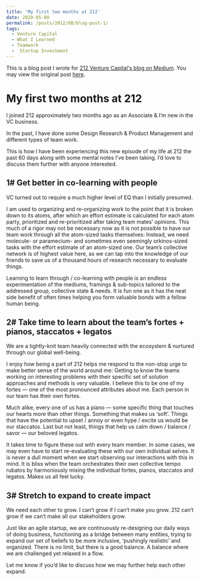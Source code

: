 ```yaml
---
title: 'My first two months at 212'
date: 2020-05-08
permalink: /posts/2012/08/blog-post-1/
tags:
  - Venture Capital
  - What I Learned
  - Teamwork
  -  Startup Investment
---
```


This is a blog post I wrote for [212 Venture Capital's blog on Medium](https://medium.com/212vc?source=post_page-----7ca197da4316-----------------------------------). You may view the original post [here](https://medium.com/212vc/my-first-two-months-at-212-7ca197da4316). 

My first two months at 212
======

I joined 212 approximately two months ago as an Associate & I’m new in the VC business.

In the past, I have done some Design Research & Product Management and different types of team work.

This is how I have been experiencing this new episode of my life at 212 the past 60 days along with some mental notes I’ve been taking. I’d love to discuss them further with anyone interested.

1# Get better in co-learning with people
------
VC turned out to require a much higher level of EQ than I initially presumed.

I am used to organizing and re-organizing work to the point that it is broken down to its atoms, after which an effort estimate is calculated for each atom party, prioritized and re-prioritized after taking team mates’ opinions. This much of a rigor may not be necessary now as it is not possible to have our team work through all the atom-sized tasks themselves: Instead, we need molecule- or paramecium- and sometimes even seemingly orkinos-sized tasks with the effort estimate of an atom-sized one. Our team’s collective network is of highest value here, as we can tap into the knowledge of our friends to save us of a thousand hours of research necessary to evaluate things.

Learning to learn through / co-learning with people is an endless experimentation of the mediums, framings & sub-topics tailored to the addressed group, collective state & needs. It is fun one as it has the neat side benefit of often times helping you form valuable bonds with a fellow human being.

2# Take time to learn about the team’s fortes + pianos, staccatos + legatos
------
We are a tightly-knit team heavily connected with the ecosystem & nurtured through our global well-being.

I enjoy how being a part of 212 helps me respond to the non-stop urge to make better sense of the world around me: Getting to know the teams working on interesting problems with their specific set of solution approaches and methods is very valuable. I believe this to be one of my fortes — one of the most pronounced attributes about me. Each person in our team has their own fortes.

Much alike, every one of us has a piano — some specific thing that touches our hearts more than other things. Something that makes us ‘soft’. Things that have the potential to upset / annoy or even hype / excite us would be our staccatos. Last but not least, things that help us calm down / balance / savor — our beloved legatos.

It takes time to figure these out with every team member. In some cases, we may even have to start re-evaluating these with our own individual selves. It is never a dull moment when we start observing our interactions with this in mind. It is bliss when the team orchestrates their own collective tempo rubatos by harmoniously mixing the individual fortes, pianos, staccatos and legatos. Makes us all feel lucky.

3# Stretch to expand to create impact
------
We need each other to grow. I can’t grow if I can’t make you grow. 212 can’t grow if we can’t make all our stakeholders grow.

Just like an agile startup, we are continuously re-designing our daily ways of doing business, functioning as a bridge between many entities, trying to expand our set of beliefs to be more inclusive, ‘pushingly realistic’ and organized. There is no limit, but there is a good balance. A balance where we are challenged yet relaxed in a flow.

Let me know if you’d like to discuss how we may further help each other expand.
